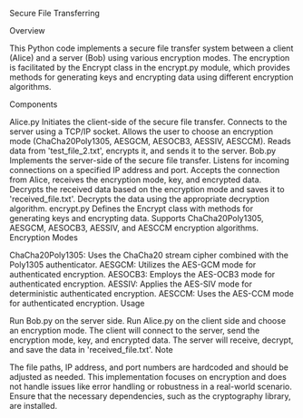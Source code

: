 Secure File Transferring

Overview

This Python code implements a secure file transfer system between a client (Alice) and a server (Bob) using various encryption modes. The encryption is facilitated by the Encrypt class in the encrypt.py module, which provides methods for generating keys and encrypting data using different encryption algorithms.

Components

Alice.py
Initiates the client-side of the secure file transfer.
Connects to the server using a TCP/IP socket.
Allows the user to choose an encryption mode (ChaCha20Poly1305, AESGCM, AESOCB3, AESSIV, AESCCM).
Reads data from 'test_file_2.txt', encrypts it, and sends it to the server.
Bob.py
Implements the server-side of the secure file transfer.
Listens for incoming connections on a specified IP address and port.
Accepts the connection from Alice, receives the encryption mode, key, and encrypted data.
Decrypts the received data based on the encryption mode and saves it to 'received_file.txt'.
Decrypts the data using the appropriate decryption algorithm.
encrypt.py
Defines the Encrypt class with methods for generating keys and encrypting data.
Supports ChaCha20Poly1305, AESGCM, AESOCB3, AESSIV, and AESCCM encryption algorithms.
Encryption Modes

ChaCha20Poly1305: Uses the ChaCha20 stream cipher combined with the Poly1305 authenticator.
AESGCM: Utilizes the AES-GCM mode for authenticated encryption.
AESOCB3: Employs the AES-OCB3 mode for authenticated encryption.
AESSIV: Applies the AES-SIV mode for deterministic authenticated encryption.
AESCCM: Uses the AES-CCM mode for authenticated encryption.
Usage

Run Bob.py on the server side.
Run Alice.py on the client side and choose an encryption mode.
The client will connect to the server, send the encryption mode, key, and encrypted data.
The server will receive, decrypt, and save the data in 'received_file.txt'.
Note

The file paths, IP address, and port numbers are hardcoded and should be adjusted as needed.
This implementation focuses on encryption and does not handle issues like error handling or robustness in a real-world scenario.
Ensure that the necessary dependencies, such as the cryptography library, are installed.
